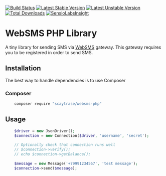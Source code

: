 [![Build Status](https://travis-ci.org/scaytrase/websms-php.svg?branch=master)](https://travis-ci.org/scaytrase/websms-php)
[![Latest Stable Version](https://poser.pugx.org/scaytrase/websms-php/v/stable)](https://packagist.org/packages/scaytrase/websms-php)
[![Latest Unstable Version](https://poser.pugx.org/scaytrase/websms-php/v/unstable)](https://packagist.org/packages/scaytrase/websms-php)
[![Total Downloads](https://poser.pugx.org/scaytrase/websms-php/downloads)](https://packagist.org/packages/scaytrase/websms-php)
[![SensioLabsInsight](https://insight.sensiolabs.com/projects/39774f8b-ef2b-4b6c-a675-1b4803d7f538/mini.png)](https://insight.sensiolabs.com/projects/39774f8b-ef2b-4b6c-a675-1b4803d7f538)

# WebSMS PHP Library

A tiny library for sending SMS via [WebSMS](http://websms.ru/) gateway. 
This gateway requires you to be registered in order to send SMS.

## Installation

The best way to handle dependencies is to use Composer

### Composer

```bash
    composer require "scaytrase/websms-php"
```

## Usage

```php
    $driver = new JsonDriver();
    $connection = new Connection($driver, 'username', 'secret');
    
    // Optionally check that connection runs well
    // $connection->verify(); 
    // echo $connection->getBalance(); 
    
    $message = new Message('+79991234567', 'test message');
    $connection->send($message);
```
